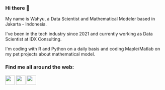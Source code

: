 ### Hi there 👋

My name is Wahyu, a Data Scientist and Mathematical Modeler based in Jakarta - Indonesia.

 I've been in the tech industry since 2021 and currently working as Data Scientist at IDX Consulting.

I'm coding with R and Python on a daily basis and coding Maple/Matlab on my pet projects about mathematical model.

### Find me all around the web:

<p align="left">
<a href="http://twitter.com/wsningrat" target="blank"><img align="center" src="https://github.com/mishmanners/MishManners/blob/master/socials/twitter%20(2).png" title = "Twitter" alt="" height="30" /></a>
<a href="http://linkedin.com/in/wsningrat" target="blank"><img align="center" src="https://github.com/mishmanners/MishManners/blob/master/socials/transparent-Linkedin-logo-icon.png" alt="" height="30" /></a>
<a href="http://instagram.com/wsningrat" target="blank"><img align="center" src="https://github.com/mishmanners/MishManners/blob/master/socials/instagram.png" alt="" height="30" /></a>
</p>


